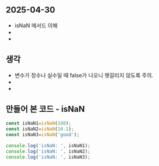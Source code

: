 ## 2025-04-30

- isNaN 메서드 이해
- 
- 

## 생각

- 변수가 정수나 실수일 때 false가 나오니 헷갈리지 않도록 주의.
- 
- 

## 만들어 본 코드 - isNaN

```Javascript
const isNaN1=isNaN(100);
const isNaN2=isNaN(10.1);
const isNaN3=isNaN('good');

console.log('isNaN: ', isNaN1);
console.log('isNaN: ', isNaN2);
console.log('isNaN: ', isNaN3);
```
